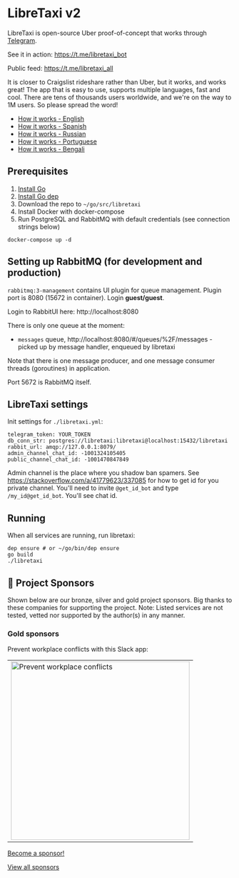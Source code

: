 # LibreTaxi v2

LibreTaxi is open-source Uber proof-of-concept that works through [Telegram](https://telegram.org/).

See it in action: https://t.me/libretaxi_bot

Public feed: https://t.me/libretaxi_all

It is closer to Craigslist rideshare rather than Uber, but it works, and works great! The app that is easy to use, supports multiple languages, fast and cool. There are tens of thousands users worldwide, and we're on the way to 1M users. So please spread the word!

* [How it works - English](https://telegra.ph/LibreTaxi-20---you-will-love-it-02-02)
* [How it works - Spanish](https://telegra.ph/LibreTaxi-20---te-va-a-enamorar-02-09)
* [How it works - Russian](https://telegra.ph/Novaya-versiya-Libre-taksi-vam-ponravitsya-02-08)
* [How it works - Portuguese](https://telegra.ph/LibreTaxi-20---Vai-o-amar-02-12)
* [How it works - Bengali](https://telegra.ph/LibreTaxi-20---%E0%A6%86%E0%A6%AA%E0%A6%A8-%E0%A6%8F%E0%A6%9F-%E0%A6%AD%E0%A6%B2%E0%A6%AC%E0%A6%B8%E0%A6%AC%E0%A6%A8-03-05)

## Prerequisites

1. [Install Go](https://golang.org/doc/install)
2. [Install Go dep](https://github.com/golang/dep)
3. Download the repo to `~/go/src/libretaxi`
4. Install Docker with docker-compose
5. Run PostgreSQL and RabbitMQ with default credentials (see connection strings below)
```
docker-compose up -d
```

## Setting up RabbitMQ (for development and production)

`rabbitmq:3-management` contains UI plugin for queue management. Plugin port is 8080 (15672 in container).
Login **guest/guest**.

Login to RabbitUI here: http://localhost:8080

There is only one queue at the moment:

* `messages` queue, http://localhost:8080/#/queues/%2F/messages - picked up by message handler, enqueued by libretaxi

Note that there is one message producer, and one message consumer threads (goroutines) in application.

Port 5672 is RabbitMQ itself.

## LibreTaxi settings

Init settings for `./libretaxi.yml`:

```
telegram_token: YOUR_TOKEN
db_conn_str: postgres://libretaxi:libretaxi@localhost:15432/libretaxi
rabbit_url: amqp://127.0.0.1:8079/
admin_channel_chat_id: -1001324105405
public_channel_chat_id: -1001470847849
```

Admin channel is the place where you shadow ban spamers. 
See https://stackoverflow.com/a/41779623/337085 for how to get id for you private channel.
You'll need to invite `@get_id_bot` and type `/my_id@get_id_bot`. You'll see chat id.

## Running

When all services are running, run libretaxi:

```
dep ensure # or ~/go/bin/dep ensure
go build
./libretaxi
```

## 🌟 Project Sponsors

Shown below are our bronze, silver and gold project sponsors.
Big thanks to these companies for supporting the project.
Note: Listed services are not tested, vetted nor supported by the author(s) in any manner.

### Gold sponsors

Prevent workplace conflicts with this Slack app:

<table><tbody><tr>
<td><a href="https://healthydebate.ai" target="_blank">
    <img width="400" src="https://user-images.githubusercontent.com/1477672/152650139-fe043eac-eab4-4cdb-a04a-e0a9daea4639.svg" alt="Prevent workplace conflicts">
</a></td>
</tr></tbody></table>

[Become a sponsor!](https://github.com/sponsors/ro31337)

[View all sponsors](https://github.com/sponsors/ro31337)
